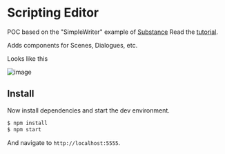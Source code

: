 # Scripting Editor

POC based on the "SimpleWriter" example of [Substance](http://substance.io/)
Read the [tutorial](http://substance.io/docs/beta5/your-first-editor.html).

Adds components for Scenes, Dialogues, etc.

Looks like this

![image](https://user-images.githubusercontent.com/4428120/29422249-0657d850-834e-11e7-906f-77a8e9546e46.png)


## Install

Now install dependencies and start the dev environment.

```bash
$ npm install
$ npm start
```

And navigate to `http://localhost:5555`.
